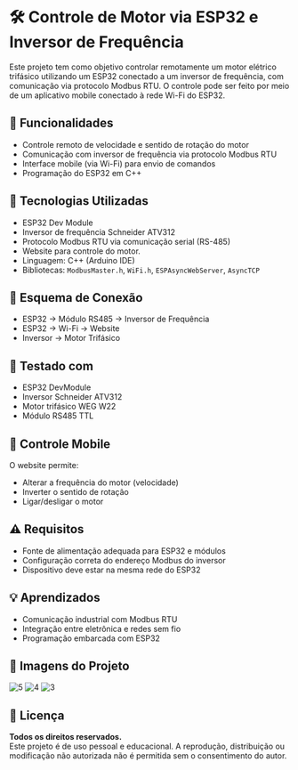 # 🛠️ Controle de Motor via ESP32 e Inversor de Frequência

Este projeto tem como objetivo controlar remotamente um motor elétrico trifásico utilizando um ESP32 conectado a um inversor de frequência, com comunicação via protocolo Modbus RTU. O controle pode ser feito por meio de um aplicativo mobile conectado à rede Wi-Fi do ESP32.

## 🚀 Funcionalidades

- Controle remoto de velocidade e sentido de rotação do motor
- Comunicação com inversor de frequência via protocolo Modbus RTU
- Interface mobile (via Wi-Fi) para envio de comandos
- Programação do ESP32 em C++

## 🧰 Tecnologias Utilizadas

- ESP32 Dev Module
- Inversor de frequência Schneider ATV312
- Protocolo Modbus RTU via comunicação serial (RS-485)
- Website para controle do motor.
- Linguagem: C++ (Arduino IDE)
- Bibliotecas: `ModbusMaster.h`, `WiFi.h`, `ESPAsyncWebServer`, `AsyncTCP`

## 🔌 Esquema de Conexão

- ESP32 -> Módulo RS485 -> Inversor de Frequência
- ESP32 -> Wi-Fi -> Website
- Inversor -> Motor Trifásico

## 🧪 Testado com

- ESP32 DevModule
- Inversor Schneider ATV312
- Motor trifásico WEG W22
- Módulo RS485 TTL

## 📲 Controle Mobile

O website permite:
- Alterar a frequência do motor (velocidade)
- Inverter o sentido de rotação
- Ligar/desligar o motor

## ⚠️ Requisitos

- Fonte de alimentação adequada para ESP32 e módulos
- Configuração correta do endereço Modbus do inversor
- Dispositivo deve estar na mesma rede do ESP32

## 💡 Aprendizados

- Comunicação industrial com Modbus RTU
- Integração entre eletrônica e redes sem fio
- Programação embarcada com ESP32

## 📸 Imagens do Projeto

![5](https://github.com/user-attachments/assets/49403607-9947-491c-a023-59c369441b78)
![4](https://github.com/user-attachments/assets/3c4fc8e4-ec18-456b-88fc-1049dae55995)
![3](https://github.com/user-attachments/assets/1c13aece-cd8b-44b1-952c-0f166b7c9300)


## 📄 Licença

**Todos os direitos reservados.**  
Este projeto é de uso pessoal e educacional. A reprodução, distribuição ou modificação não autorizada não é permitida sem o consentimento do autor.

